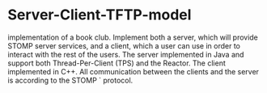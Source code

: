# Server-Client-TFTP-model
implementation of a book club. 
Implement both a server, which will provide STOMP server services, and a client, 
which a user can use in order to interact with the rest of the users. 
The server implemented in Java and support both Thread-Per-Client (TPS) and the Reactor. 
The client implemented in C++. 
All communication between the clients and the server is according to the STOMP ` protocol.
